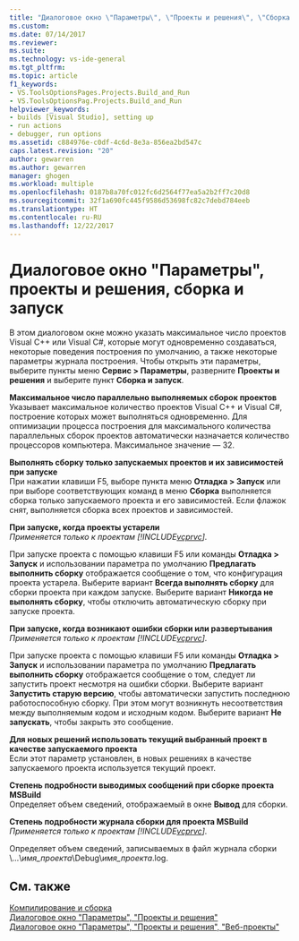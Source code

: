 ```yaml
---
title: "Диалоговое окно \"Параметры\", \"Проекты и решения\", \"Сборка и запуск\" | Документация Майкрософт"
ms.custom: 
ms.date: 07/14/2017
ms.reviewer: 
ms.suite: 
ms.technology: vs-ide-general
ms.tgt_pltfrm: 
ms.topic: article
f1_keywords:
- VS.ToolsOptionsPages.Projects.Build_and_Run
- VS.ToolsOptionsPag.Projects.Build_and_Run
helpviewer_keywords:
- builds [Visual Studio], setting up
- run actions
- debugger, run options
ms.assetid: c884976e-c0df-4c6d-8e3a-856ea2bd547c
caps.latest.revision: "20"
author: gewarren
ms.author: gewarren
manager: ghogen
ms.workload: multiple
ms.openlocfilehash: 0187b8a70fc012fc6d2564f77ea5a2b2ff7c20d8
ms.sourcegitcommit: 32f1a690fc445f9586d53698fc82c7debd784eeb
ms.translationtype: HT
ms.contentlocale: ru-RU
ms.lasthandoff: 12/22/2017
---
```

# <a name="options-dialog-box--projects-and-solutions-build-and-run"></a>Диалоговое окно "Параметры",  проекты и решения, сборка и запуск

В этом диалоговом окне можно указать максимальное число проектов Visual C++ или Visual C#, которые могут одновременно создаваться, некоторые поведения построения по умолчанию, а также некоторые параметры журнала построения. Чтобы открыть эти параметры, выберите пункты меню **Сервис > Параметры**, разверните **Проекты и решения** и выберите пункт **Сборка и запуск**.
  
**Максимальное число параллельно выполняемых сборок проектов**  
Указывает максимальное количество проектов Visual C++ и Visual C#, построение которых может выполняться одновременно. Для оптимизации процесса построения для максимального количества параллельных сборок проектов автоматически назначается количество процессоров компьютера. Максимальное значение — 32.  

**Выполнять сборку только запускаемых проектов и их зависимостей при запуске**  
При нажатии клавиши F5, выборе пункта меню **Отладка > Запуск** или при выборе соответствующих команд в меню **Сборка** выполняется сборка только запускаемого проекта и его зависимостей. Если флажок снят, выполняется сборка всех проектов и зависимостей. 

**При запуске, когда проекты устарели**  
*Применяется только к проектам [!INCLUDE[vcprvc](../../code-quality/includes/vcprvc_md.md)].*

При запуске проекта с помощью клавиши F5 или команды **Отладка > Запуск** и использовании параметра по умолчанию **Предлагать выполнить сборку** отображается сообщение о том, что конфигурация проекта устарела. Выберите вариант **Всегда выполнять сборку** для сборки проекта при каждом запуске. Выберите вариант **Никогда не выполнять сборку**, чтобы отключить автоматическую сборку при запуске проекта.

**При запуске, когда возникают ошибки сборки или развертывания**  
*Применяется только к проектам [!INCLUDE[vcprvc](../../code-quality/includes/vcprvc_md.md)].*

При запуске проекта с помощью клавиши F5 или команды **Отладка > Запуск** и использовании параметра по умолчанию **Предлагать выполнить сборку** отображается сообщение о том, следует ли запустить проект несмотря на ошибки сборки. Выберите вариант **Запустить старую версию**, чтобы автоматически запустить последнюю работоспособную сборку. При этом могут возникнуть несоответствия между выполняемым кодом и исходным кодом. Выберите вариант **Не запускать**, чтобы закрыть это сообщение.

**Для новых решений использовать текущий выбранный проект в качестве запускаемого проекта**  
Если этот параметр установлен, в новых решениях в качестве запускаемого проекта используется текущий проект.  

**Степень подробности выводимых сообщений при сборке проекта MSBuild**  
Определяет объем сведений, отображаемый в окне **Вывод** для сборки.  

**Степень подробности журнала сборки для проекта MSBuild**  
*Применяется только к проектам [!INCLUDE[vcprvc](../../code-quality/includes/vcprvc_md.md)].*

Определяет объем сведений, записываемых в файл журнала сборки \\...\\*имя_проекта*\Debug\\*имя_проекта*.log.  

## <a name="see-also"></a>См. также  
[Компилирование и сборка](../../ide/compiling-and-building-in-visual-studio.md)  
[Диалоговое окно "Параметры", "Проекты и решения"](projects-and-solutions-options-dialog-box.md)  
[Диалоговое окно "Параметры", "Проекты и решения", "Веб-проекты"](options-dialog-box-projects-and-solutions-web-projects.md)